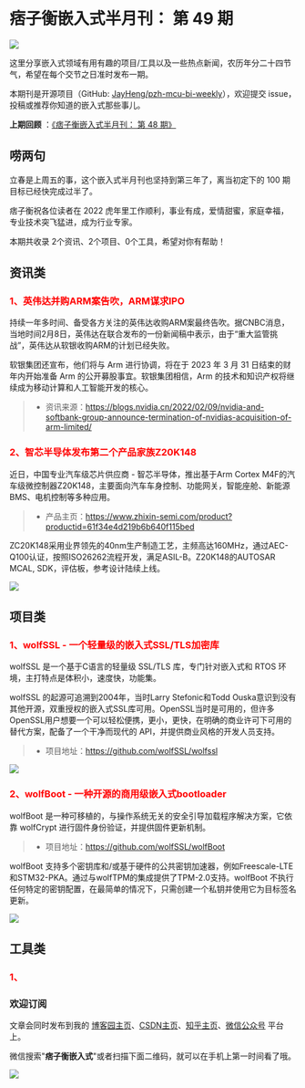 # 痞子衡嵌入式半月刊： 第 49 期

![](http://henjay724.com/image/cnblogs/pzh_mcu_bi_weekly.PNG)

这里分享嵌入式领域有用有趣的项目/工具以及一些热点新闻，农历年分二十四节气，希望在每个交节之日准时发布一期。

本期刊是开源项目（GitHub: [JayHeng/pzh-mcu-bi-weekly](https://github.com/JayHeng/pzh-mcu-bi-weekly)），欢迎提交 issue，投稿或推荐你知道的嵌入式那些事儿。

**上期回顾** ：[《痞子衡嵌入式半月刊： 第 48 期》](https://www.cnblogs.com/henjay724/p/15837047.html)

## 唠两句

立春是上周五的事，这个嵌入式半月刊也坚持到第三年了，离当初定下的 100 期目标已经快完成过半了。

痞子衡祝各位读者在 2022 虎年里工作顺利，事业有成，爱情甜蜜，家庭幸福，专业技术突飞猛进，成为行业专家。

本期共收录 2个资讯、2个项目、0个工具，希望对你有帮助！

## 资讯类

### <font color="red">1、英伟达并购ARM案告吹，ARM谋求IPO</font>

持续一年多时间、备受各方关注的英伟达收购ARM案最终告吹。据CNBC消息，当地时间2月8日，英伟达在联合发布的一份新闻稿中表示，由于“重大监管挑战”，英伟达从软银收购ARM的计划已经失败。

软银集团还宣布，他们将与 Arm 进行协调，将在于 2023 年 3 月 31 日结束的财年内开始准备 Arm 的公开募股事宜。软银集团相信，Arm 的技术和知识产权将继续成为移动计算和人工智能开发的核心。

> * 资讯来源：https://blogs.nvidia.cn/2022/02/09/nvidia-and-softbank-group-announce-termination-of-nvidias-acquisition-of-arm-limited/

### <font color="red">2、智芯半导体发布第二个产品家族Z20K148</font>

近日，中国专业汽车级芯片供应商 - 智芯半导体，推出基于Arm Cortex M4F的汽车级微控制器Z20K148，主要面向汽车车身控制、功能网关，智能座舱、新能源BMS、电机控制等多种应用。

> * 产品主页：https://www.zhixin-semi.com/product?productid=61f34e4d219b6b640f115bed

ZC20K148采用业界领先的40nm生产制造工艺，主频高达160MHz，通过AEC-Q100认证，按照ISO26262流程开发，满足ASIL-B。Z20K148的AUTOSAR MCAL, SDK，评估板，参考设计陆续上线。

![](http://henjay724.com/image/biweekly20220213/zhixin_Z20K148.PNG)

## 项目类

### <font color="red">1、wolfSSL - 一个轻量级的嵌入式SSL/TLS加密库</font>

wolfSSL 是一个基于C语言的轻量级 SSL/TLS 库，专门针对嵌入式和 RTOS 环境，主打特点是体积小，速度快，功能集。

wolfSSL 的起源可追溯到2004年，当时Larry Stefonic和Todd Ouska意识到没有其他开源，双重授权的嵌入式SSL库可用。OpenSSL当时是可用的，但许多OpenSSL用户想要一个可以轻松便携，更小，更快，在明确的商业许可下可用的替代方案，配备了一个干净而现代的 API，并提供商业风格的开发人员支持。

> * 项目地址：https://github.com/wolfSSL/wolfssl

![](http://henjay724.com/image/biweekly20220213/wolfSSL.PNG)

### <font color="red">2、wolfBoot - 一种开源的商用级嵌入式bootloader</font>

wolfBoot 是一种可移植的，与操作系统无关的安全引导加载程序解决方案，它依靠 wolfCrypt 进行固件身份验证，并提供固件更新机制。

> * 项目地址：https://github.com/wolfSSL/wolfBoot

wolfBoot 支持多个密钥库和/或基于硬件的公共密钥加速器，例如Freescale-LTE和STM32-PKA。通过与wolfTPM的集成提供了TPM-2.0支持。wolfBoot 不执行任何特定的密钥配置，在最简单的情况下，只需创建一个私钥并使用它为目标签名更新。

![](http://henjay724.com/image/biweekly20220213/wolfBoot.PNG)

## 工具类

### <font color="red">1、</font>





### 欢迎订阅

文章会同时发布到我的 [博客园主页](https://www.cnblogs.com/henjay724/)、[CSDN主页](https://blog.csdn.net/henjay724)、[知乎主页](https://www.zhihu.com/people/henjay724)、[微信公众号](http://weixin.sogou.com/weixin?type=1&query=痞子衡嵌入式) 平台上。

微信搜索"__痞子衡嵌入式__"或者扫描下面二维码，就可以在手机上第一时间看了哦。

![](http://henjay724.com/image/github/pzhMcu_qrcode_258x258.jpg)

